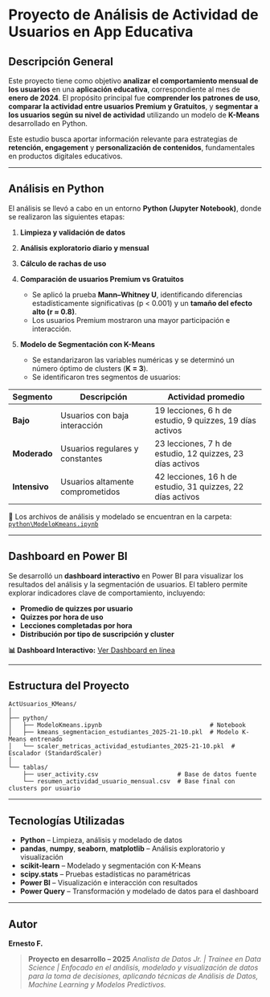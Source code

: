 # Proyecto de Análisis de Actividad de Usuarios en App Educativa

## Descripción General

Este proyecto tiene como objetivo **analizar el comportamiento mensual de los usuarios** en una **aplicación educativa**, correspondiente al mes de **enero de 2024**.
El propósito principal fue **comprender los patrones de uso**, **comparar la actividad entre usuarios Premium y Gratuitos**, y **segmentar a los usuarios según su nivel de actividad** utilizando un modelo de **K-Means** desarrollado en Python.

Este estudio busca aportar información relevante para estrategias de **retención, engagement** y **personalización de contenidos**, fundamentales en productos digitales educativos.

---

## Análisis en Python

El análisis se llevó a cabo en un entorno **Python (Jupyter Notebook)**, donde se realizaron las siguientes etapas:

1. **Limpieza y validación de datos**

2. **Análisis exploratorio diario y mensual**

3. **Cálculo de rachas de uso**

4. **Comparación de usuarios Premium vs Gratuitos**

   * Se aplicó la prueba **Mann–Whitney U**, identificando diferencias estadísticamente significativas (p < 0.001) y un **tamaño del efecto alto (r ≈ 0.8)**.
   * Los usuarios Premium mostraron una mayor participación e interacción.

5. **Modelo de Segmentación con K-Means**

   * Se estandarizaron las variables numéricas y se determinó un número óptimo de clusters (**K = 3**).
   * Se identificaron tres segmentos de usuarios:

| Segmento      | Descripción                      | Actividad promedio                                         |
| ------------- | -------------------------------- | ---------------------------------------------------------- |
| **Bajo**      | Usuarios con baja interacción    | 19 lecciones, 6 h de estudio, 9 quizzes, 19 días activos   |
| **Moderado**  | Usuarios regulares y constantes  | 23 lecciones, 7 h de estudio, 12 quizzes, 23 días activos  |
| **Intensivo** | Usuarios altamente comprometidos | 42 lecciones, 16 h de estudio, 31 quizzes, 22 días activos |

📁 Los archivos de análisis y modelado se encuentran en la carpeta:
[`python\ModeloKmeans.ipynb`](python\ModeloKmeans.ipynb)

---

## Dashboard en Power BI

Se desarrolló un **dashboard interactivo** en Power BI para visualizar los resultados del análisis y la segmentación de usuarios.
El tablero permite explorar indicadores clave de comportamiento, incluyendo:

* **Promedio de quizzes por usuario**
* **Quizzes por hora de uso**
* **Lecciones completadas por hora**
* **Distribución por tipo de suscripción y cluster**

**📊 Dashboard Interactivo:**
[Ver Dashboard en línea](https://mavenshowcase.com/project/52138)

---

## Estructura del Proyecto

```
ActUsuarios_KMeans/
│
├── python/
│   ├── ModeloKmeans.ipynb                              # Notebook 
│   ├── kmeans_segmentacion_estudiantes_2025-21-10.pkl  # Modelo K-Means entrenado
│   └── scaler_metricas_actividad_estudiantes_2025-21-10.pkl  # Escalador (StandardScaler)
│
└── tablas/
    ├── user_activity.csv                      # Base de datos fuente
    └── resumen_actividad_usuario_mensual.csv  # Base final con clusters por usuario
```

---

## Tecnologías Utilizadas

* **Python** – Limpieza, análisis y modelado de datos
* **pandas**, **numpy**, **seaborn**, **matplotlib** – Análisis exploratorio y visualización
* **scikit-learn** – Modelado y segmentación con K-Means
* **scipy.stats** – Pruebas estadísticas no paramétricas
* **Power BI** – Visualización e interacción con resultados
* **Power Query** – Transformación y modelado de datos para el dashboard

---

## Autor

**Ernesto F.**

> **Proyecto en desarrollo – 2025**
> *Analista de Datos Jr. | Trainee en Data Science | Enfocado en el análisis, modelado y visualización de datos para la toma de decisiones, aplicando técnicas de Análisis de Datos, Machine Learning y Modelos Predictivos.*

